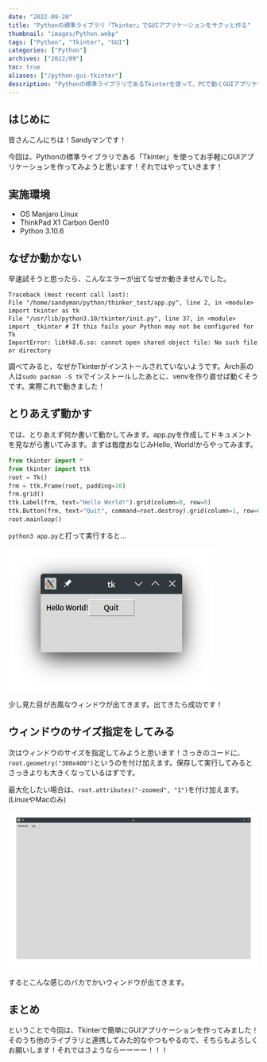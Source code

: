 ```yaml
---
date: "2022-09-20"
title: "Pythonの標準ライブラリ「Tkinter」でGUIアプリケーションをサクッと作る"
thumbnail: "images/Python.webp"
tags: ["Python", "Tkinter", "GUI"]
categories: ["Python"]
archives: ["2022/09"]
toc: true
aliases: ["/python-gui-tkinter"]
description: "Pythonの標準ライブラリであるTkinterを使って、PCで動くGUIアプリケーションを作成。"
---
```


## はじめに
皆さんこんにちは！Sandyマンです！

今回は、Pythonの標準ライブラリである「Tkinter」を<!--more-->使ってお手軽にGUIアプリケーションを作ってみようと思います！それではやっていきます！

## 実施環境
- OS Manjaro Linux
- ThinkPad X1 Carbon Gen10
- Python 3.10.6

## なぜか動かない
早速試そうと思ったら、こんなエラーが出てなぜか動きませんでした。
```
Traceback (most recent call last):
File "/home/sandyman/python/thinker_test/app.py", line 2, in <module>
import tkinter as tk
File "/usr/lib/python3.10/tkinter/init.py", line 37, in <module>
import _tkinter # If this fails your Python may not be configured for Tk
ImportError: libtk8.6.so: cannot open shared object file: No such file or directory
```
調べてみると、なぜかTkinterがインストールされていないようです。Arch系の人は`sudo pacman -S tk`でインストールしたあとに、venvを作り直せば動くそうです。実際これで動きました！

## とりあえず動かす
では、とりあえず何か書いて動かしてみます。app.pyを作成してドキュメントを見ながら書いてみます。まずは毎度おなじみHello, World!からやってみます。
```python
from tkinter import *
from tkinter import ttk
root = Tk()
frm = ttk.Frame(root, padding=10)
frm.grid()
ttk.Label(frm, text="Hello World!").grid(column=0, row=0)
ttk.Button(frm, text="Quit", command=root.destroy).grid(column=1, row=0)
root.mainloop()
```
`python3 app.py`と打って実行すると...

![](./tkinter_helloworld.webp)

少し見た目が古風なウィンドウが出てきます。出てきたら成功です！

## ウィンドウのサイズ指定をしてみる
次はウィンドウのサイズを指定してみようと思います！さっきのコードに、`root.geometry("300x400")`というのを付け加えます。保存して実行してみるとさっきよりも大きくなっているはずです。

最大化したい場合は、`root.attributes("-zoomed", "1")`を付け加えます。(LinuxやMacのみ)

![](tkinter_zoomed.webp)

するとこんな感じのバカでかいウィンドウが出てきます。

## まとめ
ということで今回は、Tkinterで簡単にGUIアプリケーションを作ってみました！そのうち他のライブラリと連携してみた的なやつもやるので、そちらもよろしくお願いします！それではさようならーーーー！！！



